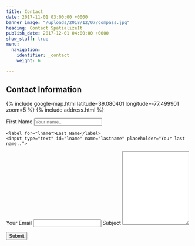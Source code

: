 ```yaml
---
title: Contact
date: 2017-11-01 03:00:00 +0000
banner_image: "/uploads/2018/12/07/compass.jpg"
heading: Contact SpatializeIt
publish_date: 2017-12-01 04:00:00 +0000
show_staff: true
menu:
  navigation:
    identifier: _contact
    weight: 6

---
```

## Contact Information

{% include google-map.html latitude=39.080401 longitude=-77.499901 zoom=5 %}
{% include address.html %}

<form method="POST" action="https://formspree.io/info@spatializeit.com">
   <label for="fname">First Name</label>
    <input type="text" name="firstname" placeholder="Your name..">

    <label for="lname">Last Name</label>
    <input type="text" id="lname" name="lastname" placeholder="Your last name..">
   <label for="Email">Your Email</label>
  <input type="email" name="email" placeholder="">
   <label for="Message">Subject</label>
    <textarea  name="message" placeholder="" style="height:200px"></textarea>

 
  <button type="submit">Submit</button>
</form>